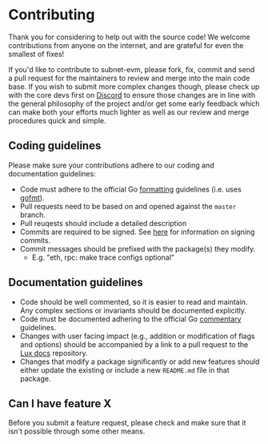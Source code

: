 # Contributing

Thank you for considering to help out with the source code! We welcome
contributions from anyone on the internet, and are grateful for even the
smallest of fixes!

If you'd like to contribute to subnet-evm, please fork, fix, commit and send a
pull request for the maintainers to review and merge into the main code base. If
you wish to submit more complex changes though, please check up with the core
devs first on [Discord](https://chat.lux.network) to
ensure those changes are in line with the general philosophy of the project
and/or get some early feedback which can make both your efforts much lighter as
well as our review and merge procedures quick and simple.

## Coding guidelines

Please make sure your contributions adhere to our coding and documentation
guidelines:

- Code must adhere to the official Go
  [formatting](https://go.dev/doc/effective_go#formatting) guidelines
  (i.e. uses [gofmt](https://pkg.go.dev/cmd/gofmt)).
- Pull requests need to be based on and opened against the `master` branch.
- Pull reuqests should include a detailed description
- Commits are required to be signed. See [here](https://docs.github.com/en/authentication/managing-commit-signature-verification/signing-commits)
  for information on signing commits.
- Commit messages should be prefixed with the package(s) they modify.
  - E.g. "eth, rpc: make trace configs optional"

## Documentation guidelines

- Code should be well commented, so it is easier to read and maintain.
 Any complex sections or invariants should be documented explicitly.
- Code must be documented adhering to the official Go
  [commentary](https://go.dev/doc/effective_go#commentary) guidelines.
- Changes with user facing impact (e.g., addition or modification of flags and
 options) should be accompanied by a link to a pull request to the [Lux docs](https://github.com/luxdefi/docs)
 repository.
- Changes that modify a package significantly or add new features should
 either update the existing or include a new `README.md` file in that package.

## Can I have feature X

Before you submit a feature request, please check and make sure that it isn't
possible through some other means.
